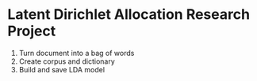 # Latent Dirichlet Allocation Research Project

1. Turn document into a bag of words
2. Create corpus and dictionary
3. Build and save LDA model
